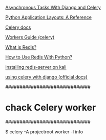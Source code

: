 [Asynchronous Tasks With Django and Celery](https://realpython.com/asynchronous-tasks-with-django-and-celery/#overview)

[Python Application Layouts: A Reference](https://realpython.com/python-application-layouts/)

[Celery docs](https://docs.celeryproject.org/en/master/index.html)

[Workers Guide (celery)](https://docs.celeryproject.org/en/latest/userguide/workers.html)

[What is Redis?](https://realpython.com/caching-in-django-with-redis/#what-is-redis)

[How to Use Redis With Python?](https://realpython.com/python-redis/#installing-redis-from-source)

[installing redis-server on kali](https://installati.one/kalilinux/redis/)


[using celery with django (official docs)](https://docs.celeryproject.org/en/latest/django/first-steps-with-django.html#using-celery-with-django)



##############################
#    chack Celery worker     #
##############################

$ celery -A projectroot worker -l info


